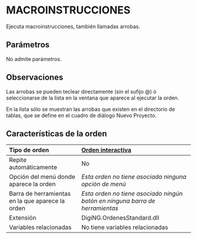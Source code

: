# MACROINSTRUCCIONES

Ejecuta macroinstrucciones, también llamadas arrobas.

## Parámetros

No admite parámetros.

## Observaciones

Las arrobas se pueden teclear directamente \(sin el sufijo @\) ó seleccionarse de la lista en la ventana que aparece al ejecutar la orden.

En la lista sólo se muestran las arrobas que existen en el directorio de tablas, que se define en el cuadro de diálogo Nuevo Proyecto.

## Características de la orden

| Tipo de orden | [Orden interactiva]() |
| :--- | :--- |
| Repite automáticamente | No |
| Opción del menú donde aparece la orden | _Esta orden no tiene asociada ninguna opción de menú_ |
| Barra de herramientas en la que aparece la orden | _Esta orden no tiene asociado ningún botón en ninguna barra de herramientas_ |
| Extensión | DigiNG.OrdenesStandard.dll |
| Variables relacionadas | No tiene variables relacionadas |

